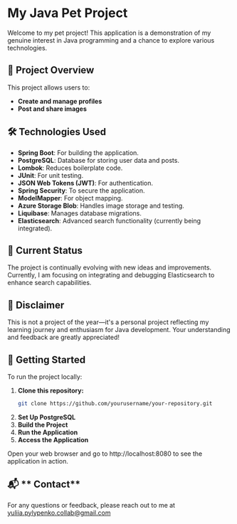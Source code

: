 # **My Java Pet Project**

Welcome to my pet project! This application is a demonstration of my genuine interest in Java programming and a chance to explore various technologies.

## 🚀 **Project Overview**

This project allows users to:
- **Create and manage profiles**
- **Post and share images**

## 🛠️ **Technologies Used**

- **Spring Boot**: For building the application.
- **PostgreSQL**: Database for storing user data and posts.
- **Lombok**: Reduces boilerplate code.
- **JUnit**: For unit testing.
- **JSON Web Tokens (JWT)**: For authentication.
- **Spring Security**: To secure the application.
- **ModelMapper**: For object mapping.
- **Azure Storage Blob**: Handles image storage and testing.
- **Liquibase**: Manages database migrations.
- **Elasticsearch**: Advanced search functionality (currently being integrated).

## 🔄 **Current Status**

The project is continually evolving with new ideas and improvements. Currently, I am focusing on integrating and debugging Elasticsearch to enhance search capabilities.

## 📜 **Disclaimer**

This is not a project of the year—it's a personal project reflecting my learning journey and enthusiasm for Java development. Your understanding and feedback are greatly appreciated!

## 🏁 **Getting Started**

To run the project locally:
1. **Clone this repository:**
   ```sh
   git clone https://github.com/yourusername/your-repository.git
2. **Set Up PostgreSQL**
3. **Build the Project**
4. **Run the Application**
5. **Access the Application**

Open your web browser and go to http://localhost:8080 to see the application in action.

## 📬 ** Contact**
For any questions or feedback, please reach out to me at yuliia.pylypenko.collab@gmail.com


